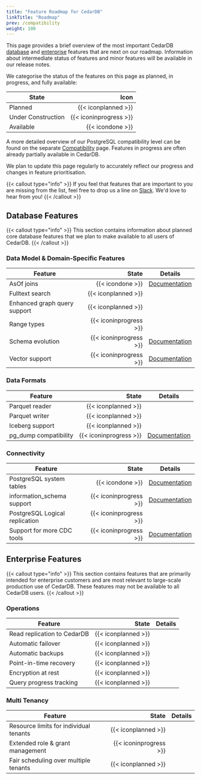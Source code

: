 ```yaml
---
title: "Feature Roadmap for CedarDB"
linkTitle: "Roadmap"
prev: /compatibility
weight: 100
---
```


This page provides a brief overview of the most important CedarDB [database](#database-features) and [enterprise](#enterprise-features) features that are next on our roadmap. Information about intermediate status of features and minor features will be available in our release notes.

We categorise the status of the features on this page as planned, in progress, and fully available:

| **State**          |               **Icon** |
|--------------------|-----------------------:|
| Planned            |   {{< iconplanned >}}  |
| Under Construction | {{< iconinprogress >}} |
| Available          |    {{< icondone >}}    |


A more detailed overview of our PostgreSQL compatibility level can be found on the separate [Compatibility](../compatibility/) page.
Features in progress are often already partially available in CedarDB.

We plan to update this page regularly to accurately reflect our progress and changes in feature prioritisation.

{{< callout type="info" >}}
If you feel that features that are important to you are missing from the list, feel free to drop us a line on [Slack](https://bonsai.cedardb.com/slack). We'd love to hear from you!
{{< /callout >}}

## Database Features
{{< callout type="info" >}}
This section contains information about planned core database features that we plan to make available to all users of CedarDB.
{{< /callout >}}


### Data Model & Domain-Specific Features
| **Feature**                  |              **State** | **Details**                                                |
|------------------------------|-----------------------:|------------------------------------------------------------|
| AsOf joins                   |    {{< icondone >}}    | [Documentation](/docs/references/advanced/asof_join/)      |
| Fulltext search              |   {{< iconplanned >}}  |                                                            |
| Enhanced graph query support |   {{< iconplanned >}}  |                                                            |
| Range types                  | {{< iconinprogress >}} |                                                            |
| Schema evolution             | {{< iconinprogress >}} | [Documentation](/docs/references/sqlreference/statements/) |
| Vector support               | {{< iconinprogress >}} | [Documentation](/docs/references/advanced/pgvector/)       |

### Data Formats
| **Feature**           |              **State** | **Details**                                                |
|-----------------------|-----------------------:|------------------------------------------------------------|
| Parquet reader        |   {{< iconplanned >}}  |                                                            |
| Parquet writer        |   {{< iconplanned >}}  |                                                            |
| Iceberg support       |   {{< iconplanned >}}  |                                                            |
| pg_dump compatibility | {{< iconinprogress >}} | [Documentation](/docs/cookbook/importing_from_postgresql/) |

### Connectivity
| **Feature**                    |              **State** | **Details**                                      |
|--------------------------------|-----------------------:|--------------------------------------------------|
| PostgreSQL system tables       |    {{< icondone >}}    | [Documentation](/docs/compatibility/backend/)    |
| information_schema support     | {{< iconinprogress >}} | [Documentation](/docs/compatibility/backend/)    |
| PostgreSQL Logical replication | {{< iconinprogress >}} |                                                  |
| Support for more CDC tools     | {{< iconinprogress >}} | [Documentation](/docs/cookbook/aurora_debezium/) |

## Enterprise Features
{{< callout type="info" >}}
This section contains features that are primarily intended for enterprise customers and are most relevant to large-scale production use of CedarDB. These features may not be available to all CedarDB users.
{{< /callout >}}

### Operations
| **Feature**                 |           **State** | **Details** |
|-----------------------------|--------------------:|-------------|
| Read replication to CedarDB | {{< iconplanned >}} |             |
| Automatic failover          | {{< iconplanned >}} |             |
| Automatic backups           | {{< iconplanned >}} |             |
| Point-in-time recovery      | {{< iconplanned >}} |             |
| Encryption at rest          | {{< iconplanned >}} |             |
| Query progress tracking     | {{< iconplanned >}} |             |

### Multi Tenancy
| **Feature**                            |              **State** | **Details** |
|----------------------------------------|-----------------------:|-------------|
| Resource limits for individual tenants |   {{< iconplanned >}}  |             |
| Extended role & grant management       | {{< iconinprogress >}} |             |
| Fair scheduling over multiple tenants  |   {{< iconplanned >}}  |             |

